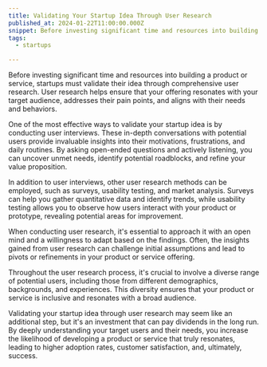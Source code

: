 ```yaml
---
title: Validating Your Startup Idea Through User Research
published_at: 2024-01-22T11:00:00.000Z
snippet: Before investing significant time and resources into building a product or service, startups must validate their idea...
tags:
  - startups

---
```


Before investing significant time and resources into building a product or service, startups must validate their idea through comprehensive user research. User research helps ensure that your offering resonates with your target audience, addresses their pain points, and aligns with their needs and behaviors.

One of the most effective ways to validate your startup idea is by conducting user interviews. These in-depth conversations with potential users provide invaluable insights into their motivations, frustrations, and daily routines. By asking open-ended questions and actively listening, you can uncover unmet needs, identify potential roadblocks, and refine your value proposition.

In addition to user interviews, other user research methods can be employed, such as surveys, usability testing, and market analysis. Surveys can help you gather quantitative data and identify trends, while usability testing allows you to observe how users interact with your product or prototype, revealing potential areas for improvement.

When conducting user research, it's essential to approach it with an open mind and a willingness to adapt based on the findings. Often, the insights gained from user research can challenge initial assumptions and lead to pivots or refinements in your product or service offering.

Throughout the user research process, it's crucial to involve a diverse range of potential users, including those from different demographics, backgrounds, and experiences. This diversity ensures that your product or service is inclusive and resonates with a broad audience.

Validating your startup idea through user research may seem like an additional step, but it's an investment that can pay dividends in the long run. By deeply understanding your target users and their needs, you increase the likelihood of developing a product or service that truly resonates, leading to higher adoption rates, customer satisfaction, and, ultimately, success.